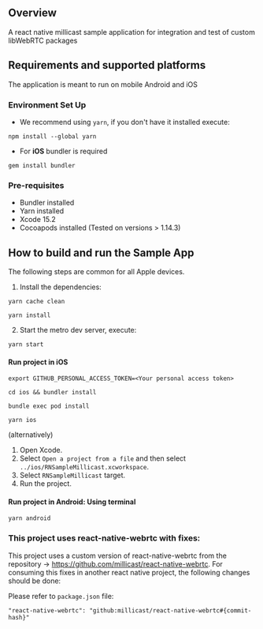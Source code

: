 ## Overview

A react native millicast sample application for integration and test of custom libWebRTC packages

## Requirements and supported platforms

The application is meant to run on mobile Android and iOS

### Environment Set Up

- We recommend using `yarn`, if you don't have it installed execute:

```
npm install --global yarn
```

- For **iOS** bundler is required

```
gem install bundler
```

### Pre-requisites

- Bundler installed
- Yarn installed
- Xcode 15.2
- Cocoapods installed (Tested on versions > 1.14.3)

## How to build and run the Sample App

The following steps are common for all Apple devices.

1. Install the dependencies:

```
yarn cache clean

yarn install
```

2. Start the metro dev server, execute:

```
yarn start
```

#### Run project in iOS

```
export GITHUB_PERSONAL_ACCESS_TOKEN=<Your personal access token>

cd ios && bundler install

bundle exec pod install

yarn ios
```

(alternatively)

1. Open Xcode.
2. Select `Open a project from a file` and then select `../ios/RNSampleMillicast.xcworkspace`.
3. Select `RNSampleMillicast` target.
4. Run the project.

#### Run project in Android: Using terminal

```
yarn android
```

### This project uses react-native-webrtc with fixes:

This project uses a custom version of react-native-webrtc from the repository -> https://github.com/millicast/react-native-webrtc.
For consuming this fixes in another react native project, the following changes should be done:

Please refer to `package.json` file:

```
"react-native-webrtc": "github:millicast/react-native-webrtc#{commit-hash}"

```

